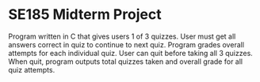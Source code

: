 # SE185 Midterm Project

Program written in C that gives users 1 of 3 quizzes. User must get all answers correct in quiz to continue to next quiz. Program grades overall attempts for each individual quiz. User can quit before taking all 3 quizzes. When quit, program outputs total quizzes taken and overall grade for all quiz attempts.
